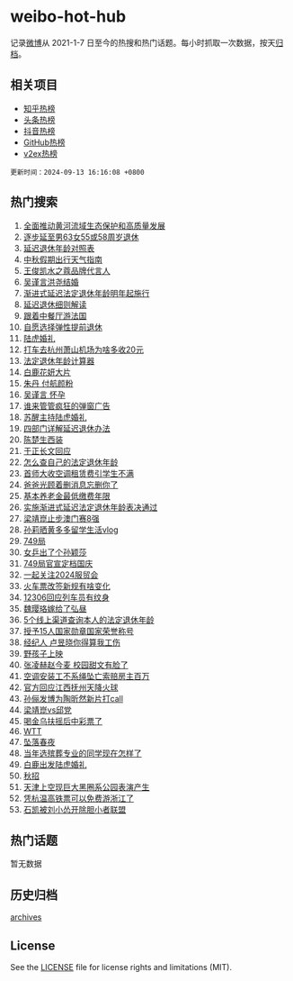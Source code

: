 # weibo-hot-hub

记录[微博](https://www.weibo.com)从 2021-1-7 日至今的热搜和热门话题。每小时抓取一次数据，按天[归档](archives)。

## 相关项目

- [知乎热榜](https://github.com/lonnyzhang423/zhihu-hot-hub)
- [头条热榜](https://github.com/lonnyzhang423/toutiao-hot-hub)
- [抖音热榜](https://github.com/lonnyzhang423/douyin-hot-hub)
- [GitHub热榜](https://github.com/lonnyzhang423/github-hot-hub)
- [v2ex热榜](https://github.com/lonnyzhang423/v2ex-hot-hub)


`更新时间：2024-09-13 16:16:08 +0800`

## 热门搜索

1. [全面推动黄河流域生态保护和高质量发展](https://m.weibo.cn/search?containerid=100103type%3D1%26t%3D10%26q%3D%23%E5%85%A8%E9%9D%A2%E6%8E%A8%E5%8A%A8%E9%BB%84%E6%B2%B3%E6%B5%81%E5%9F%9F%E7%94%9F%E6%80%81%E4%BF%9D%E6%8A%A4%E5%92%8C%E9%AB%98%E8%B4%A8%E9%87%8F%E5%8F%91%E5%B1%95%23&stream_entry_id=51&isnewpage=1&extparam=seat%3D1%26dgr%3D0%26filter_type%3Drealtimehot%26stream_entry_id%3D51%26c_type%3D51%26pos%3D0%26q%3D%2523%25E5%2585%25A8%25E9%259D%25A2%25E6%258E%25A8%25E5%258A%25A8%25E9%25BB%2584%25E6%25B2%25B3%25E6%25B5%2581%25E5%259F%259F%25E7%2594%259F%25E6%2580%2581%25E4%25BF%259D%25E6%258A%25A4%25E5%2592%258C%25E9%25AB%2598%25E8%25B4%25A8%25E9%2587%258F%25E5%258F%2591%25E5%25B1%2595%2523%26cate%3D10103%26display_time%3D1726215367%26pre_seqid%3D172621536782800560101)
1. [逐步延至男63女55或58周岁退休](https://m.weibo.cn/search?containerid=100103type%3D1%26t%3D10%26q%3D%23%E9%80%90%E6%AD%A5%E5%BB%B6%E8%87%B3%E7%94%B763%E5%A5%B355%E6%88%9658%E5%91%A8%E5%B2%81%E9%80%80%E4%BC%91%23&stream_entry_id=31&isnewpage=1&extparam=seat%3D1%26dgr%3D0%26stream_entry_id%3D31%26realpos%3D1%26pos%3D0%26cate%3D5001%26filter_type%3Drealtimehot%26flag%3D4%26c_type%3D31%26band_rank%3D1%26lcate%3D5001%26q%3D%2523%25E9%2580%2590%25E6%25AD%25A5%25E5%25BB%25B6%25E8%2587%25B3%25E7%2594%25B763%25E5%25A5%25B355%25E6%2588%259658%25E5%2591%25A8%25E5%25B2%2581%25E9%2580%2580%25E4%25BC%2591%2523%26display_time%3D1726215367%26pre_seqid%3D172621536782800560101)
1. [延迟退休年龄对照表](https://m.weibo.cn/search?containerid=100103type%3D1%26t%3D10%26q%3D%23%E5%BB%B6%E8%BF%9F%E9%80%80%E4%BC%91%E5%B9%B4%E9%BE%84%E5%AF%B9%E7%85%A7%E8%A1%A8%23&stream_entry_id=31&isnewpage=1&extparam=seat%3D1%26dgr%3D0%26stream_entry_id%3D31%26realpos%3D2%26pos%3D1%26cate%3D5001%26filter_type%3Drealtimehot%26flag%3D4%26c_type%3D31%26band_rank%3D2%26lcate%3D5001%26q%3D%2523%25E5%25BB%25B6%25E8%25BF%259F%25E9%2580%2580%25E4%25BC%2591%25E5%25B9%25B4%25E9%25BE%2584%25E5%25AF%25B9%25E7%2585%25A7%25E8%25A1%25A8%2523%26display_time%3D1726215367%26pre_seqid%3D172621536782800560101)
1. [中秋假期出行天气指南](https://m.weibo.cn/search?containerid=100103type%3D1%26t%3D10%26q%3D%23%E4%B8%AD%E7%A7%8B%E5%81%87%E6%9C%9F%E5%87%BA%E8%A1%8C%E5%A4%A9%E6%B0%94%E6%8C%87%E5%8D%97%23&stream_entry_id=31&isnewpage=1&extparam=seat%3D1%26dgr%3D0%26stream_entry_id%3D31%26realpos%3D3%26pos%3D2%26cate%3D5001%26filter_type%3Drealtimehot%26flag%3D1%26c_type%3D31%26band_rank%3D3%26lcate%3D5001%26q%3D%2523%25E4%25B8%25AD%25E7%25A7%258B%25E5%2581%2587%25E6%259C%259F%25E5%2587%25BA%25E8%25A1%258C%25E5%25A4%25A9%25E6%25B0%2594%25E6%258C%2587%25E5%258D%2597%2523%26display_time%3D1726215367%26pre_seqid%3D172621536782800560101)
1. [王俊凯水之蔻品牌代言人](https://m.weibo.cn/search?containerid=100103type%3D1%26t%3D10%26q%3D%23%E7%8E%8B%E4%BF%8A%E5%87%AF%E6%B0%B4%E4%B9%8B%E8%94%BB%E5%93%81%E7%89%8C%E4%BB%A3%E8%A8%80%E4%BA%BA%23&stream_entry_id=31&isnewpage=1&extparam=seat%3D1%26dgr%3D0%26adid%3D254896%26stream_entry_id%3D31%26pos%3D3%26topic_ad%3D1%26is_ad_pos%3D1%26filter_type%3Drealtimehot%26q%3D%2523%25E7%258E%258B%25E4%25BF%258A%25E5%2587%25AF%25E6%25B0%25B4%25E4%25B9%258B%25E8%2594%25BB%25E5%2593%2581%25E7%2589%258C%25E4%25BB%25A3%25E8%25A8%2580%25E4%25BA%25BA%2523%26band_rank%3D4%26lcate%3D5001%26c_type%3D31%26cate%3D5001%26display_time%3D1726215367%26pre_seqid%3D172621536782800560101)
1. [吴谨言洪尧结婚](https://m.weibo.cn/search?containerid=100103type%3D1%26t%3D10%26q%3D%23%E5%90%B4%E8%B0%A8%E8%A8%80%E6%B4%AA%E5%B0%A7%E7%BB%93%E5%A9%9A%23&stream_entry_id=31&isnewpage=1&extparam=seat%3D1%26dgr%3D0%26stream_entry_id%3D31%26realpos%3D4%26pos%3D4%26cate%3D5001%26filter_type%3Drealtimehot%26flag%3D16%26c_type%3D31%26band_rank%3D4%26lcate%3D5001%26q%3D%2523%25E5%2590%25B4%25E8%25B0%25A8%25E8%25A8%2580%25E6%25B4%25AA%25E5%25B0%25A7%25E7%25BB%2593%25E5%25A9%259A%2523%26display_time%3D1726215367%26pre_seqid%3D172621536782800560101)
1. [渐进式延迟法定退休年龄明年起施行](https://m.weibo.cn/search?containerid=100103type%3D1%26t%3D10%26q%3D%23%E6%B8%90%E8%BF%9B%E5%BC%8F%E5%BB%B6%E8%BF%9F%E6%B3%95%E5%AE%9A%E9%80%80%E4%BC%91%E5%B9%B4%E9%BE%84%E6%98%8E%E5%B9%B4%E8%B5%B7%E6%96%BD%E8%A1%8C%23&stream_entry_id=31&isnewpage=1&extparam=seat%3D1%26dgr%3D0%26stream_entry_id%3D31%26realpos%3D5%26pos%3D5%26cate%3D5001%26filter_type%3Drealtimehot%26flag%3D0%26c_type%3D31%26band_rank%3D5%26lcate%3D5001%26q%3D%2523%25E6%25B8%2590%25E8%25BF%259B%25E5%25BC%258F%25E5%25BB%25B6%25E8%25BF%259F%25E6%25B3%2595%25E5%25AE%259A%25E9%2580%2580%25E4%25BC%2591%25E5%25B9%25B4%25E9%25BE%2584%25E6%2598%258E%25E5%25B9%25B4%25E8%25B5%25B7%25E6%2596%25BD%25E8%25A1%258C%2523%26display_time%3D1726215367%26pre_seqid%3D172621536782800560101)
1. [延迟退休细则解读](https://m.weibo.cn/search?containerid=100103type%3D1%26t%3D10%26q%3D%23%E5%BB%B6%E8%BF%9F%E9%80%80%E4%BC%91%E7%BB%86%E5%88%99%E8%A7%A3%E8%AF%BB%23&stream_entry_id=31&isnewpage=1&extparam=seat%3D1%26dgr%3D0%26stream_entry_id%3D31%26realpos%3D6%26pos%3D6%26cate%3D5001%26filter_type%3Drealtimehot%26flag%3D1%26c_type%3D31%26band_rank%3D6%26lcate%3D5001%26q%3D%2523%25E5%25BB%25B6%25E8%25BF%259F%25E9%2580%2580%25E4%25BC%2591%25E7%25BB%2586%25E5%2588%2599%25E8%25A7%25A3%25E8%25AF%25BB%2523%26display_time%3D1726215367%26pre_seqid%3D172621536782800560101)
1. [跟着中餐厅游法国](https://m.weibo.cn/search?containerid=100103type%3D1%26t%3D10%26q%3D%23%E8%B7%9F%E7%9D%80%E4%B8%AD%E9%A4%90%E5%8E%85%E6%B8%B8%E6%B3%95%E5%9B%BD%23&stream_entry_id=31&isnewpage=1&extparam=seat%3D1%26dgr%3D0%26adid%3D254906%26stream_entry_id%3D31%26pos%3D7%26is_ad_pos%3D1%26filter_type%3Drealtimehot%26q%3D%2523%25E8%25B7%259F%25E7%259D%2580%25E4%25B8%25AD%25E9%25A4%2590%25E5%258E%2585%25E6%25B8%25B8%25E6%25B3%2595%25E5%259B%25BD%2523%26c_type%3D31%26lcate%3D5001%26band_rank%3D7%26cate%3D5001%26display_time%3D1726215367%26pre_seqid%3D172621536782800560101)
1. [自愿选择弹性提前退休](https://m.weibo.cn/search?containerid=100103type%3D1%26t%3D10%26q%3D%23%E8%87%AA%E6%84%BF%E9%80%89%E6%8B%A9%E5%BC%B9%E6%80%A7%E6%8F%90%E5%89%8D%E9%80%80%E4%BC%91%23&stream_entry_id=31&isnewpage=1&extparam=seat%3D1%26dgr%3D0%26stream_entry_id%3D31%26realpos%3D7%26pos%3D8%26cate%3D5001%26filter_type%3Drealtimehot%26flag%3D1%26c_type%3D31%26band_rank%3D7%26lcate%3D5001%26q%3D%2523%25E8%2587%25AA%25E6%2584%25BF%25E9%2580%2589%25E6%258B%25A9%25E5%25BC%25B9%25E6%2580%25A7%25E6%258F%2590%25E5%2589%258D%25E9%2580%2580%25E4%25BC%2591%2523%26display_time%3D1726215367%26pre_seqid%3D172621536782800560101)
1. [陆虎婚礼](https://m.weibo.cn/search?containerid=100103type%3D1%26t%3D10%26q%3D%E9%99%86%E8%99%8E%E5%A9%9A%E7%A4%BC&stream_entry_id=31&isnewpage=1&extparam=seat%3D1%26dgr%3D0%26stream_entry_id%3D31%26realpos%3D8%26pos%3D9%26cate%3D5001%26filter_type%3Drealtimehot%26flag%3D1%26c_type%3D31%26band_rank%3D8%26lcate%3D5001%26q%3D%25E9%2599%2586%25E8%2599%258E%25E5%25A9%259A%25E7%25A4%25BC%26display_time%3D1726215367%26pre_seqid%3D172621536782800560101)
1. [打车去杭州萧山机场为啥多收20元](https://m.weibo.cn/search?containerid=100103type%3D1%26t%3D10%26q%3D%23%E6%89%93%E8%BD%A6%E5%8E%BB%E6%9D%AD%E5%B7%9E%E8%90%A7%E5%B1%B1%E6%9C%BA%E5%9C%BA%E4%B8%BA%E5%95%A5%E5%A4%9A%E6%94%B620%E5%85%83%23&stream_entry_id=31&isnewpage=1&extparam=seat%3D1%26dgr%3D0%26stream_entry_id%3D31%26realpos%3D9%26pos%3D10%26cate%3D5001%26filter_type%3Drealtimehot%26flag%3D1%26c_type%3D31%26band_rank%3D9%26lcate%3D5001%26q%3D%2523%25E6%2589%2593%25E8%25BD%25A6%25E5%258E%25BB%25E6%259D%25AD%25E5%25B7%259E%25E8%2590%25A7%25E5%25B1%25B1%25E6%259C%25BA%25E5%259C%25BA%25E4%25B8%25BA%25E5%2595%25A5%25E5%25A4%259A%25E6%2594%25B620%25E5%2585%2583%2523%26display_time%3D1726215367%26pre_seqid%3D172621536782800560101)
1. [法定退休年龄计算器](https://m.weibo.cn/search?containerid=100103type%3D1%26t%3D10%26q%3D%E6%B3%95%E5%AE%9A%E9%80%80%E4%BC%91%E5%B9%B4%E9%BE%84%E8%AE%A1%E7%AE%97%E5%99%A8&stream_entry_id=31&isnewpage=1&extparam=seat%3D1%26dgr%3D0%26stream_entry_id%3D31%26realpos%3D10%26pos%3D11%26cate%3D5001%26filter_type%3Drealtimehot%26flag%3D1%26c_type%3D31%26band_rank%3D10%26lcate%3D5001%26q%3D%25E6%25B3%2595%25E5%25AE%259A%25E9%2580%2580%25E4%25BC%2591%25E5%25B9%25B4%25E9%25BE%2584%25E8%25AE%25A1%25E7%25AE%2597%25E5%2599%25A8%26display_time%3D1726215367%26pre_seqid%3D172621536782800560101)
1. [白鹿花妍大片](https://m.weibo.cn/search?containerid=100103type%3D1%26t%3D10%26q%3D%23%E7%99%BD%E9%B9%BF%E8%8A%B1%E5%A6%8D%E5%A4%A7%E7%89%87%23&stream_entry_id=31&isnewpage=1&extparam=seat%3D1%26dgr%3D0%26adid%3D254664%26stream_entry_id%3D31%26realpos%3D11%26pos%3D12%26cate%3D5001%26lcate%3D5001%26flag%3D0%26c_type%3D31%26band_rank%3D11%26filter_type%3Drealtimehot%26q%3D%2523%25E7%2599%25BD%25E9%25B9%25BF%25E8%258A%25B1%25E5%25A6%258D%25E5%25A4%25A7%25E7%2589%2587%2523%26display_time%3D1726215367%26pre_seqid%3D172621536782800560101)
1. [朱丹 付航颜粉](https://m.weibo.cn/search?containerid=100103type%3D1%26t%3D10%26q%3D%E6%9C%B1%E4%B8%B9+%E4%BB%98%E8%88%AA%E9%A2%9C%E7%B2%89&stream_entry_id=31&isnewpage=1&extparam=seat%3D1%26dgr%3D0%26stream_entry_id%3D31%26realpos%3D12%26pos%3D13%26cate%3D5001%26filter_type%3Drealtimehot%26flag%3D1%26c_type%3D31%26band_rank%3D12%26lcate%3D5001%26q%3D%25E6%259C%25B1%25E4%25B8%25B9%2520%25E4%25BB%2598%25E8%2588%25AA%25E9%25A2%259C%25E7%25B2%2589%26display_time%3D1726215367%26pre_seqid%3D172621536782800560101)
1. [吴谨言 怀孕](https://m.weibo.cn/search?containerid=100103type%3D1%26t%3D10%26q%3D%E5%90%B4%E8%B0%A8%E8%A8%80+%E6%80%80%E5%AD%95&stream_entry_id=31&isnewpage=1&extparam=seat%3D1%26dgr%3D0%26stream_entry_id%3D31%26realpos%3D13%26pos%3D14%26cate%3D5001%26filter_type%3Drealtimehot%26flag%3D2%26c_type%3D31%26band_rank%3D13%26lcate%3D5001%26q%3D%25E5%2590%25B4%25E8%25B0%25A8%25E8%25A8%2580%2520%25E6%2580%2580%25E5%25AD%2595%26display_time%3D1726215367%26pre_seqid%3D172621536782800560101)
1. [谁来管管疯狂的弹窗广告](https://m.weibo.cn/search?containerid=100103type%3D1%26t%3D10%26q%3D%23%E8%B0%81%E6%9D%A5%E7%AE%A1%E7%AE%A1%E7%96%AF%E7%8B%82%E7%9A%84%E5%BC%B9%E7%AA%97%E5%B9%BF%E5%91%8A%23&stream_entry_id=31&isnewpage=1&extparam=seat%3D1%26dgr%3D0%26stream_entry_id%3D31%26realpos%3D14%26pos%3D15%26cate%3D5001%26filter_type%3Drealtimehot%26flag%3D1%26c_type%3D31%26band_rank%3D14%26lcate%3D5001%26q%3D%2523%25E8%25B0%2581%25E6%259D%25A5%25E7%25AE%25A1%25E7%25AE%25A1%25E7%2596%25AF%25E7%258B%2582%25E7%259A%2584%25E5%25BC%25B9%25E7%25AA%2597%25E5%25B9%25BF%25E5%2591%258A%2523%26display_time%3D1726215367%26pre_seqid%3D172621536782800560101)
1. [苏醒主持陆虎婚礼](https://m.weibo.cn/search?containerid=100103type%3D1%26t%3D10%26q%3D%23%E8%8B%8F%E9%86%92%E4%B8%BB%E6%8C%81%E9%99%86%E8%99%8E%E5%A9%9A%E7%A4%BC%23&stream_entry_id=31&isnewpage=1&extparam=seat%3D1%26dgr%3D0%26stream_entry_id%3D31%26realpos%3D15%26pos%3D16%26cate%3D5001%26filter_type%3Drealtimehot%26flag%3D1%26c_type%3D31%26band_rank%3D15%26lcate%3D5001%26q%3D%2523%25E8%258B%258F%25E9%2586%2592%25E4%25B8%25BB%25E6%258C%2581%25E9%2599%2586%25E8%2599%258E%25E5%25A9%259A%25E7%25A4%25BC%2523%26display_time%3D1726215367%26pre_seqid%3D172621536782800560101)
1. [四部门详解延迟退休办法](https://m.weibo.cn/search?containerid=100103type%3D1%26t%3D10%26q%3D%23%E5%9B%9B%E9%83%A8%E9%97%A8%E8%AF%A6%E8%A7%A3%E5%BB%B6%E8%BF%9F%E9%80%80%E4%BC%91%E5%8A%9E%E6%B3%95%23&stream_entry_id=31&isnewpage=1&extparam=seat%3D1%26dgr%3D0%26stream_entry_id%3D31%26realpos%3D16%26pos%3D17%26cate%3D5001%26filter_type%3Drealtimehot%26flag%3D1%26c_type%3D31%26band_rank%3D16%26lcate%3D5001%26q%3D%2523%25E5%259B%259B%25E9%2583%25A8%25E9%2597%25A8%25E8%25AF%25A6%25E8%25A7%25A3%25E5%25BB%25B6%25E8%25BF%259F%25E9%2580%2580%25E4%25BC%2591%25E5%258A%259E%25E6%25B3%2595%2523%26display_time%3D1726215367%26pre_seqid%3D172621536782800560101)
1. [陈楚生西装](https://m.weibo.cn/search?containerid=100103type%3D1%26t%3D10%26q%3D%23%E9%99%88%E6%A5%9A%E7%94%9F%E8%A5%BF%E8%A3%85%23&stream_entry_id=31&isnewpage=1&extparam=seat%3D1%26dgr%3D0%26stream_entry_id%3D31%26realpos%3D17%26pos%3D18%26cate%3D5001%26filter_type%3Drealtimehot%26flag%3D1%26c_type%3D31%26band_rank%3D17%26lcate%3D5001%26q%3D%2523%25E9%2599%2588%25E6%25A5%259A%25E7%2594%259F%25E8%25A5%25BF%25E8%25A3%2585%2523%26display_time%3D1726215367%26pre_seqid%3D172621536782800560101)
1. [于正长文回应](https://m.weibo.cn/search?containerid=100103type%3D1%26t%3D10%26q%3D%23%E4%BA%8E%E6%AD%A3%E9%95%BF%E6%96%87%E5%9B%9E%E5%BA%94%23&stream_entry_id=31&isnewpage=1&extparam=seat%3D1%26dgr%3D0%26stream_entry_id%3D31%26realpos%3D18%26pos%3D19%26cate%3D5001%26filter_type%3Drealtimehot%26flag%3D1%26c_type%3D31%26band_rank%3D18%26lcate%3D5001%26q%3D%2523%25E4%25BA%258E%25E6%25AD%25A3%25E9%2595%25BF%25E6%2596%2587%25E5%259B%259E%25E5%25BA%2594%2523%26display_time%3D1726215367%26pre_seqid%3D172621536782800560101)
1. [怎么查自己的法定退休年龄](https://m.weibo.cn/search?containerid=100103type%3D1%26t%3D10%26q%3D%23%E6%80%8E%E4%B9%88%E6%9F%A5%E8%87%AA%E5%B7%B1%E7%9A%84%E6%B3%95%E5%AE%9A%E9%80%80%E4%BC%91%E5%B9%B4%E9%BE%84%23&stream_entry_id=31&isnewpage=1&extparam=seat%3D1%26dgr%3D0%26stream_entry_id%3D31%26realpos%3D19%26pos%3D20%26cate%3D5001%26filter_type%3Drealtimehot%26flag%3D1%26c_type%3D31%26band_rank%3D19%26lcate%3D5001%26q%3D%2523%25E6%2580%258E%25E4%25B9%2588%25E6%259F%25A5%25E8%2587%25AA%25E5%25B7%25B1%25E7%259A%2584%25E6%25B3%2595%25E5%25AE%259A%25E9%2580%2580%25E4%25BC%2591%25E5%25B9%25B4%25E9%25BE%2584%2523%26display_time%3D1726215367%26pre_seqid%3D172621536782800560101)
1. [首师大收空调租赁费引学生不满](https://m.weibo.cn/search?containerid=100103type%3D1%26t%3D10%26q%3D%23%E9%A6%96%E5%B8%88%E5%A4%A7%E6%94%B6%E7%A9%BA%E8%B0%83%E7%A7%9F%E8%B5%81%E8%B4%B9%E5%BC%95%E5%AD%A6%E7%94%9F%E4%B8%8D%E6%BB%A1%23&stream_entry_id=31&isnewpage=1&extparam=seat%3D1%26dgr%3D0%26stream_entry_id%3D31%26realpos%3D20%26pos%3D21%26cate%3D5001%26filter_type%3Drealtimehot%26flag%3D1%26c_type%3D31%26band_rank%3D20%26lcate%3D5001%26q%3D%2523%25E9%25A6%2596%25E5%25B8%2588%25E5%25A4%25A7%25E6%2594%25B6%25E7%25A9%25BA%25E8%25B0%2583%25E7%25A7%259F%25E8%25B5%2581%25E8%25B4%25B9%25E5%25BC%2595%25E5%25AD%25A6%25E7%2594%259F%25E4%25B8%258D%25E6%25BB%25A1%2523%26display_time%3D1726215367%26pre_seqid%3D172621536782800560101)
1. [爸爸光顾着删消息忘删你了](https://m.weibo.cn/search?containerid=100103type%3D1%26t%3D10%26q%3D%E7%88%B8%E7%88%B8%E5%85%89%E9%A1%BE%E7%9D%80%E5%88%A0%E6%B6%88%E6%81%AF%E5%BF%98%E5%88%A0%E4%BD%A0%E4%BA%86&stream_entry_id=31&isnewpage=1&extparam=seat%3D1%26dgr%3D0%26stream_entry_id%3D31%26realpos%3D21%26pos%3D22%26cate%3D5001%26filter_type%3Drealtimehot%26flag%3D1%26c_type%3D31%26band_rank%3D21%26lcate%3D5001%26q%3D%25E7%2588%25B8%25E7%2588%25B8%25E5%2585%2589%25E9%25A1%25BE%25E7%259D%2580%25E5%2588%25A0%25E6%25B6%2588%25E6%2581%25AF%25E5%25BF%2598%25E5%2588%25A0%25E4%25BD%25A0%25E4%25BA%2586%26display_time%3D1726215367%26pre_seqid%3D172621536782800560101)
1. [基本养老金最低缴费年限](https://m.weibo.cn/search?containerid=100103type%3D1%26t%3D10%26q%3D%23%E5%9F%BA%E6%9C%AC%E5%85%BB%E8%80%81%E9%87%91%E6%9C%80%E4%BD%8E%E7%BC%B4%E8%B4%B9%E5%B9%B4%E9%99%90%23&stream_entry_id=31&isnewpage=1&extparam=seat%3D1%26dgr%3D0%26stream_entry_id%3D31%26realpos%3D22%26pos%3D23%26cate%3D5001%26filter_type%3Drealtimehot%26flag%3D1%26c_type%3D31%26band_rank%3D22%26lcate%3D5001%26q%3D%2523%25E5%259F%25BA%25E6%259C%25AC%25E5%2585%25BB%25E8%2580%2581%25E9%2587%2591%25E6%259C%2580%25E4%25BD%258E%25E7%25BC%25B4%25E8%25B4%25B9%25E5%25B9%25B4%25E9%2599%2590%2523%26display_time%3D1726215367%26pre_seqid%3D172621536782800560101)
1. [实施渐进式延迟法定退休年龄表决通过](https://m.weibo.cn/search?containerid=100103type%3D1%26t%3D10%26q%3D%23%E5%AE%9E%E6%96%BD%E6%B8%90%E8%BF%9B%E5%BC%8F%E5%BB%B6%E8%BF%9F%E6%B3%95%E5%AE%9A%E9%80%80%E4%BC%91%E5%B9%B4%E9%BE%84%E8%A1%A8%E5%86%B3%E9%80%9A%E8%BF%87%23&stream_entry_id=31&isnewpage=1&extparam=seat%3D1%26dgr%3D0%26stream_entry_id%3D31%26realpos%3D23%26pos%3D24%26cate%3D5001%26filter_type%3Drealtimehot%26flag%3D0%26c_type%3D31%26band_rank%3D23%26lcate%3D5001%26q%3D%2523%25E5%25AE%259E%25E6%2596%25BD%25E6%25B8%2590%25E8%25BF%259B%25E5%25BC%258F%25E5%25BB%25B6%25E8%25BF%259F%25E6%25B3%2595%25E5%25AE%259A%25E9%2580%2580%25E4%25BC%2591%25E5%25B9%25B4%25E9%25BE%2584%25E8%25A1%25A8%25E5%2586%25B3%25E9%2580%259A%25E8%25BF%2587%2523%26display_time%3D1726215367%26pre_seqid%3D172621536782800560101)
1. [梁靖崑止步澳门赛8强](https://m.weibo.cn/search?containerid=100103type%3D1%26t%3D10%26q%3D%23%E6%A2%81%E9%9D%96%E5%B4%91%E6%AD%A2%E6%AD%A5%E6%BE%B3%E9%97%A8%E8%B5%9B8%E5%BC%BA%23&stream_entry_id=31&isnewpage=1&extparam=seat%3D1%26dgr%3D0%26stream_entry_id%3D31%26realpos%3D24%26pos%3D25%26cate%3D5001%26filter_type%3Drealtimehot%26flag%3D1%26c_type%3D31%26band_rank%3D24%26lcate%3D5001%26q%3D%2523%25E6%25A2%2581%25E9%259D%2596%25E5%25B4%2591%25E6%25AD%25A2%25E6%25AD%25A5%25E6%25BE%25B3%25E9%2597%25A8%25E8%25B5%259B8%25E5%25BC%25BA%2523%26display_time%3D1726215367%26pre_seqid%3D172621536782800560101)
1. [孙莉晒黄多多留学生活vlog](https://m.weibo.cn/search?containerid=100103type%3D1%26t%3D10%26q%3D%23%E5%AD%99%E8%8E%89%E6%99%92%E9%BB%84%E5%A4%9A%E5%A4%9A%E7%95%99%E5%AD%A6%E7%94%9F%E6%B4%BBvlog%23&stream_entry_id=31&isnewpage=1&extparam=seat%3D1%26dgr%3D0%26stream_entry_id%3D31%26realpos%3D25%26pos%3D26%26cate%3D5001%26filter_type%3Drealtimehot%26flag%3D1%26c_type%3D31%26band_rank%3D25%26lcate%3D5001%26q%3D%2523%25E5%25AD%2599%25E8%258E%2589%25E6%2599%2592%25E9%25BB%2584%25E5%25A4%259A%25E5%25A4%259A%25E7%2595%2599%25E5%25AD%25A6%25E7%2594%259F%25E6%25B4%25BBvlog%2523%26display_time%3D1726215367%26pre_seqid%3D172621536782800560101)
1. [749局](https://m.weibo.cn/search?containerid=100103type%3D1%26t%3D10%26q%3D749%E5%B1%80&stream_entry_id=31&isnewpage=1&extparam=seat%3D1%26dgr%3D0%26stream_entry_id%3D31%26realpos%3D26%26pos%3D27%26cate%3D5001%26filter_type%3Drealtimehot%26flag%3D1%26c_type%3D31%26band_rank%3D26%26lcate%3D5001%26q%3D749%25E5%25B1%2580%26display_time%3D1726215367%26pre_seqid%3D172621536782800560101)
1. [女乒出了个孙颖莎](https://m.weibo.cn/search?containerid=100103type%3D1%26t%3D10%26q%3D%E5%A5%B3%E4%B9%92%E5%87%BA%E4%BA%86%E4%B8%AA%E5%AD%99%E9%A2%96%E8%8E%8E&stream_entry_id=31&isnewpage=1&extparam=seat%3D1%26dgr%3D0%26stream_entry_id%3D31%26realpos%3D27%26pos%3D28%26cate%3D5001%26filter_type%3Drealtimehot%26flag%3D1%26c_type%3D31%26band_rank%3D27%26lcate%3D5001%26q%3D%25E5%25A5%25B3%25E4%25B9%2592%25E5%2587%25BA%25E4%25BA%2586%25E4%25B8%25AA%25E5%25AD%2599%25E9%25A2%2596%25E8%258E%258E%26display_time%3D1726215367%26pre_seqid%3D172621536782800560101)
1. [749局官宣定档国庆](https://m.weibo.cn/search?containerid=100103type%3D1%26t%3D10%26q%3D%23749%E5%B1%80%E5%AE%98%E5%AE%A3%E5%AE%9A%E6%A1%A3%E5%9B%BD%E5%BA%86%23&stream_entry_id=31&isnewpage=1&extparam=seat%3D1%26dgr%3D0%26stream_entry_id%3D31%26realpos%3D28%26pos%3D29%26cate%3D5001%26filter_type%3Drealtimehot%26flag%3D1%26c_type%3D31%26band_rank%3D28%26lcate%3D5001%26q%3D%2523749%25E5%25B1%2580%25E5%25AE%2598%25E5%25AE%25A3%25E5%25AE%259A%25E6%25A1%25A3%25E5%259B%25BD%25E5%25BA%2586%2523%26display_time%3D1726215367%26pre_seqid%3D172621536782800560101)
1. [一起关注2024服贸会](https://m.weibo.cn/search?containerid=100103type%3D1%26t%3D10%26q%3D%23%E4%B8%80%E8%B5%B7%E5%85%B3%E6%B3%A82024%E6%9C%8D%E8%B4%B8%E4%BC%9A%23&stream_entry_id=31&isnewpage=1&extparam=seat%3D1%26dgr%3D0%26stream_entry_id%3D31%26realpos%3D29%26pos%3D30%26cate%3D5001%26filter_type%3Drealtimehot%26flag%3D0%26c_type%3D31%26band_rank%3D29%26lcate%3D5001%26q%3D%2523%25E4%25B8%2580%25E8%25B5%25B7%25E5%2585%25B3%25E6%25B3%25A82024%25E6%259C%258D%25E8%25B4%25B8%25E4%25BC%259A%2523%26display_time%3D1726215367%26pre_seqid%3D172621536782800560101)
1. [火车票改签新规有啥变化](https://m.weibo.cn/search?containerid=100103type%3D1%26t%3D10%26q%3D%23%E7%81%AB%E8%BD%A6%E7%A5%A8%E6%94%B9%E7%AD%BE%E6%96%B0%E8%A7%84%E6%9C%89%E5%95%A5%E5%8F%98%E5%8C%96%23&stream_entry_id=31&isnewpage=1&extparam=seat%3D1%26dgr%3D0%26stream_entry_id%3D31%26realpos%3D30%26pos%3D31%26cate%3D5001%26filter_type%3Drealtimehot%26flag%3D0%26c_type%3D31%26band_rank%3D30%26lcate%3D5001%26q%3D%2523%25E7%2581%25AB%25E8%25BD%25A6%25E7%25A5%25A8%25E6%2594%25B9%25E7%25AD%25BE%25E6%2596%25B0%25E8%25A7%2584%25E6%259C%2589%25E5%2595%25A5%25E5%258F%2598%25E5%258C%2596%2523%26display_time%3D1726215367%26pre_seqid%3D172621536782800560101)
1. [12306回应列车员有纹身](https://m.weibo.cn/search?containerid=100103type%3D1%26t%3D10%26q%3D%2312306%E5%9B%9E%E5%BA%94%E5%88%97%E8%BD%A6%E5%91%98%E6%9C%89%E7%BA%B9%E8%BA%AB%23&stream_entry_id=31&isnewpage=1&extparam=seat%3D1%26dgr%3D0%26stream_entry_id%3D31%26realpos%3D31%26pos%3D32%26cate%3D5001%26filter_type%3Drealtimehot%26flag%3D0%26c_type%3D31%26band_rank%3D31%26lcate%3D5001%26q%3D%252312306%25E5%259B%259E%25E5%25BA%2594%25E5%2588%2597%25E8%25BD%25A6%25E5%2591%2598%25E6%259C%2589%25E7%25BA%25B9%25E8%25BA%25AB%2523%26display_time%3D1726215367%26pre_seqid%3D172621536782800560101)
1. [魏璎珞嫁给了弘昼](https://m.weibo.cn/search?containerid=100103type%3D1%26t%3D10%26q%3D%23%E9%AD%8F%E7%92%8E%E7%8F%9E%E5%AB%81%E7%BB%99%E4%BA%86%E5%BC%98%E6%98%BC%23&stream_entry_id=31&isnewpage=1&extparam=seat%3D1%26dgr%3D0%26stream_entry_id%3D31%26realpos%3D32%26pos%3D33%26cate%3D5001%26filter_type%3Drealtimehot%26flag%3D0%26c_type%3D31%26band_rank%3D32%26lcate%3D5001%26q%3D%2523%25E9%25AD%258F%25E7%2592%258E%25E7%258F%259E%25E5%25AB%2581%25E7%25BB%2599%25E4%25BA%2586%25E5%25BC%2598%25E6%2598%25BC%2523%26display_time%3D1726215367%26pre_seqid%3D172621536782800560101)
1. [5个线上渠道查询本人的法定退休年龄](https://m.weibo.cn/search?containerid=100103type%3D1%26t%3D10%26q%3D%235%E4%B8%AA%E7%BA%BF%E4%B8%8A%E6%B8%A0%E9%81%93%E6%9F%A5%E8%AF%A2%E6%9C%AC%E4%BA%BA%E7%9A%84%E6%B3%95%E5%AE%9A%E9%80%80%E4%BC%91%E5%B9%B4%E9%BE%84%23&stream_entry_id=31&isnewpage=1&extparam=seat%3D1%26dgr%3D0%26stream_entry_id%3D31%26realpos%3D33%26pos%3D34%26cate%3D5001%26filter_type%3Drealtimehot%26flag%3D1%26c_type%3D31%26band_rank%3D33%26lcate%3D5001%26q%3D%25235%25E4%25B8%25AA%25E7%25BA%25BF%25E4%25B8%258A%25E6%25B8%25A0%25E9%2581%2593%25E6%259F%25A5%25E8%25AF%25A2%25E6%259C%25AC%25E4%25BA%25BA%25E7%259A%2584%25E6%25B3%2595%25E5%25AE%259A%25E9%2580%2580%25E4%25BC%2591%25E5%25B9%25B4%25E9%25BE%2584%2523%26display_time%3D1726215367%26pre_seqid%3D172621536782800560101)
1. [授予15人国家勋章国家荣誉称号](https://m.weibo.cn/search?containerid=100103type%3D1%26t%3D10%26q%3D%23%E6%8E%88%E4%BA%8815%E4%BA%BA%E5%9B%BD%E5%AE%B6%E5%8B%8B%E7%AB%A0%E5%9B%BD%E5%AE%B6%E8%8D%A3%E8%AA%89%E7%A7%B0%E5%8F%B7%23&stream_entry_id=31&isnewpage=1&extparam=seat%3D1%26dgr%3D0%26stream_entry_id%3D31%26realpos%3D34%26pos%3D35%26cate%3D5001%26filter_type%3Drealtimehot%26flag%3D1%26c_type%3D31%26band_rank%3D34%26lcate%3D5001%26q%3D%2523%25E6%258E%2588%25E4%25BA%258815%25E4%25BA%25BA%25E5%259B%25BD%25E5%25AE%25B6%25E5%258B%258B%25E7%25AB%25A0%25E5%259B%25BD%25E5%25AE%25B6%25E8%258D%25A3%25E8%25AA%2589%25E7%25A7%25B0%25E5%258F%25B7%2523%26display_time%3D1726215367%26pre_seqid%3D172621536782800560101)
1. [经纪人 卢昱晓你得算我工伤](https://m.weibo.cn/search?containerid=100103type%3D1%26t%3D10%26q%3D%E7%BB%8F%E7%BA%AA%E4%BA%BA+%E5%8D%A2%E6%98%B1%E6%99%93%E4%BD%A0%E5%BE%97%E7%AE%97%E6%88%91%E5%B7%A5%E4%BC%A4&stream_entry_id=31&isnewpage=1&extparam=seat%3D1%26dgr%3D0%26stream_entry_id%3D31%26realpos%3D35%26pos%3D36%26cate%3D5001%26filter_type%3Drealtimehot%26flag%3D0%26c_type%3D31%26band_rank%3D35%26lcate%3D5001%26q%3D%25E7%25BB%258F%25E7%25BA%25AA%25E4%25BA%25BA%2520%25E5%258D%25A2%25E6%2598%25B1%25E6%2599%2593%25E4%25BD%25A0%25E5%25BE%2597%25E7%25AE%2597%25E6%2588%2591%25E5%25B7%25A5%25E4%25BC%25A4%26display_time%3D1726215367%26pre_seqid%3D172621536782800560101)
1. [野孩子上映](https://m.weibo.cn/search?containerid=100103type%3D1%26t%3D10%26q%3D%E9%87%8E%E5%AD%A9%E5%AD%90%E4%B8%8A%E6%98%A0&stream_entry_id=31&isnewpage=1&extparam=seat%3D1%26dgr%3D0%26stream_entry_id%3D31%26realpos%3D36%26pos%3D37%26cate%3D5001%26filter_type%3Drealtimehot%26flag%3D1%26c_type%3D31%26band_rank%3D36%26lcate%3D5001%26q%3D%25E9%2587%258E%25E5%25AD%25A9%25E5%25AD%2590%25E4%25B8%258A%25E6%2598%25A0%26display_time%3D1726215367%26pre_seqid%3D172621536782800560101)
1. [张凌赫赵今麦 校园甜文有脸了](https://m.weibo.cn/search?containerid=100103type%3D1%26t%3D10%26q%3D%E5%BC%A0%E5%87%8C%E8%B5%AB%E8%B5%B5%E4%BB%8A%E9%BA%A6+%E6%A0%A1%E5%9B%AD%E7%94%9C%E6%96%87%E6%9C%89%E8%84%B8%E4%BA%86&stream_entry_id=31&isnewpage=1&extparam=seat%3D1%26dgr%3D0%26stream_entry_id%3D31%26realpos%3D37%26pos%3D38%26cate%3D5001%26filter_type%3Drealtimehot%26flag%3D1%26c_type%3D31%26band_rank%3D37%26lcate%3D5001%26q%3D%25E5%25BC%25A0%25E5%2587%258C%25E8%25B5%25AB%25E8%25B5%25B5%25E4%25BB%258A%25E9%25BA%25A6%2520%25E6%25A0%25A1%25E5%259B%25AD%25E7%2594%259C%25E6%2596%2587%25E6%259C%2589%25E8%2584%25B8%25E4%25BA%2586%26display_time%3D1726215367%26pre_seqid%3D172621536782800560101)
1. [空调安装工不系绳坠亡索赔房主百万](https://m.weibo.cn/search?containerid=100103type%3D1%26t%3D10%26q%3D%23%E7%A9%BA%E8%B0%83%E5%AE%89%E8%A3%85%E5%B7%A5%E4%B8%8D%E7%B3%BB%E7%BB%B3%E5%9D%A0%E4%BA%A1%E7%B4%A2%E8%B5%94%E6%88%BF%E4%B8%BB%E7%99%BE%E4%B8%87%23&stream_entry_id=31&isnewpage=1&extparam=seat%3D1%26dgr%3D0%26stream_entry_id%3D31%26realpos%3D38%26pos%3D39%26cate%3D5001%26filter_type%3Drealtimehot%26flag%3D0%26c_type%3D31%26band_rank%3D38%26lcate%3D5001%26q%3D%2523%25E7%25A9%25BA%25E8%25B0%2583%25E5%25AE%2589%25E8%25A3%2585%25E5%25B7%25A5%25E4%25B8%258D%25E7%25B3%25BB%25E7%25BB%25B3%25E5%259D%25A0%25E4%25BA%25A1%25E7%25B4%25A2%25E8%25B5%2594%25E6%2588%25BF%25E4%25B8%25BB%25E7%2599%25BE%25E4%25B8%2587%2523%26display_time%3D1726215367%26pre_seqid%3D172621536782800560101)
1. [官方回应江西抚州天降火球](https://m.weibo.cn/search?containerid=100103type%3D1%26t%3D10%26q%3D%23%E5%AE%98%E6%96%B9%E5%9B%9E%E5%BA%94%E6%B1%9F%E8%A5%BF%E6%8A%9A%E5%B7%9E%E5%A4%A9%E9%99%8D%E7%81%AB%E7%90%83%23&stream_entry_id=31&isnewpage=1&extparam=seat%3D1%26dgr%3D0%26stream_entry_id%3D31%26realpos%3D39%26pos%3D40%26cate%3D5001%26filter_type%3Drealtimehot%26flag%3D1%26c_type%3D31%26band_rank%3D39%26lcate%3D5001%26q%3D%2523%25E5%25AE%2598%25E6%2596%25B9%25E5%259B%259E%25E5%25BA%2594%25E6%25B1%259F%25E8%25A5%25BF%25E6%258A%259A%25E5%25B7%259E%25E5%25A4%25A9%25E9%2599%258D%25E7%2581%25AB%25E7%2590%2583%2523%26display_time%3D1726215367%26pre_seqid%3D172621536782800560101)
1. [孙俪发博为陶昕然新片打call](https://m.weibo.cn/search?containerid=100103type%3D1%26t%3D10%26q%3D%E5%AD%99%E4%BF%AA%E5%8F%91%E5%8D%9A%E4%B8%BA%E9%99%B6%E6%98%95%E7%84%B6%E6%96%B0%E7%89%87%E6%89%93call&stream_entry_id=31&isnewpage=1&extparam=seat%3D1%26dgr%3D0%26stream_entry_id%3D31%26realpos%3D40%26pos%3D41%26cate%3D5001%26filter_type%3Drealtimehot%26flag%3D1%26c_type%3D31%26band_rank%3D40%26lcate%3D5001%26q%3D%25E5%25AD%2599%25E4%25BF%25AA%25E5%258F%2591%25E5%258D%259A%25E4%25B8%25BA%25E9%2599%25B6%25E6%2598%2595%25E7%2584%25B6%25E6%2596%25B0%25E7%2589%2587%25E6%2589%2593call%26display_time%3D1726215367%26pre_seqid%3D172621536782800560101)
1. [梁靖崑vs邱党](https://m.weibo.cn/search?containerid=100103type%3D1%26t%3D10%26q%3D%E6%A2%81%E9%9D%96%E5%B4%91vs%E9%82%B1%E5%85%9A&stream_entry_id=31&isnewpage=1&extparam=seat%3D1%26dgr%3D0%26stream_entry_id%3D31%26realpos%3D41%26pos%3D42%26cate%3D5001%26filter_type%3Drealtimehot%26flag%3D1%26c_type%3D31%26band_rank%3D41%26lcate%3D5001%26q%3D%25E6%25A2%2581%25E9%259D%2596%25E5%25B4%2591vs%25E9%2582%25B1%25E5%2585%259A%26display_time%3D1726215367%26pre_seqid%3D172621536782800560101)
1. [喝金乌扶摇后中彩票了](https://m.weibo.cn/search?containerid=100103type%3D1%26t%3D10%26q%3D%E5%96%9D%E9%87%91%E4%B9%8C%E6%89%B6%E6%91%87%E5%90%8E%E4%B8%AD%E5%BD%A9%E7%A5%A8%E4%BA%86&stream_entry_id=31&isnewpage=1&extparam=seat%3D1%26dgr%3D0%26adid%3D255090%26stream_entry_id%3D31%26realpos%3D42%26pos%3D43%26cate%3D5001%26lcate%3D5001%26flag%3D0%26c_type%3D31%26band_rank%3D42%26filter_type%3Drealtimehot%26q%3D%25E5%2596%259D%25E9%2587%2591%25E4%25B9%258C%25E6%2589%25B6%25E6%2591%2587%25E5%2590%258E%25E4%25B8%25AD%25E5%25BD%25A9%25E7%25A5%25A8%25E4%25BA%2586%26display_time%3D1726215367%26pre_seqid%3D172621536782800560101)
1. [WTT](https://m.weibo.cn/search?containerid=100103type%3D1%26t%3D10%26q%3DWTT&stream_entry_id=31&isnewpage=1&extparam=seat%3D1%26dgr%3D0%26stream_entry_id%3D31%26realpos%3D43%26pos%3D44%26cate%3D5001%26filter_type%3Drealtimehot%26flag%3D1%26c_type%3D31%26band_rank%3D43%26lcate%3D5001%26q%3DWTT%26display_time%3D1726215367%26pre_seqid%3D172621536782800560101)
1. [坠落春夜](https://m.weibo.cn/search?containerid=100103type%3D1%26t%3D10%26q%3D%E5%9D%A0%E8%90%BD%E6%98%A5%E5%A4%9C&stream_entry_id=31&isnewpage=1&extparam=seat%3D1%26dgr%3D0%26stream_entry_id%3D31%26realpos%3D44%26pos%3D45%26cate%3D5001%26filter_type%3Drealtimehot%26flag%3D1%26c_type%3D31%26band_rank%3D44%26lcate%3D5001%26q%3D%25E5%259D%25A0%25E8%2590%25BD%25E6%2598%25A5%25E5%25A4%259C%26display_time%3D1726215367%26pre_seqid%3D172621536782800560101)
1. [当年选殡葬专业的同学现在怎样了](https://m.weibo.cn/search?containerid=100103type%3D1%26t%3D10%26q%3D%23%E5%BD%93%E5%B9%B4%E9%80%89%E6%AE%A1%E8%91%AC%E4%B8%93%E4%B8%9A%E7%9A%84%E5%90%8C%E5%AD%A6%E7%8E%B0%E5%9C%A8%E6%80%8E%E6%A0%B7%E4%BA%86%23&stream_entry_id=31&isnewpage=1&extparam=seat%3D1%26dgr%3D0%26stream_entry_id%3D31%26realpos%3D45%26pos%3D46%26cate%3D5001%26filter_type%3Drealtimehot%26flag%3D0%26c_type%3D31%26band_rank%3D45%26lcate%3D5001%26q%3D%2523%25E5%25BD%2593%25E5%25B9%25B4%25E9%2580%2589%25E6%25AE%25A1%25E8%2591%25AC%25E4%25B8%2593%25E4%25B8%259A%25E7%259A%2584%25E5%2590%258C%25E5%25AD%25A6%25E7%258E%25B0%25E5%259C%25A8%25E6%2580%258E%25E6%25A0%25B7%25E4%25BA%2586%2523%26display_time%3D1726215367%26pre_seqid%3D172621536782800560101)
1. [白鹿出发陆虎婚礼](https://m.weibo.cn/search?containerid=100103type%3D1%26t%3D10%26q%3D%23%E7%99%BD%E9%B9%BF%E5%87%BA%E5%8F%91%E9%99%86%E8%99%8E%E5%A9%9A%E7%A4%BC%23&stream_entry_id=31&isnewpage=1&extparam=seat%3D1%26dgr%3D0%26stream_entry_id%3D31%26realpos%3D46%26pos%3D47%26cate%3D5001%26filter_type%3Drealtimehot%26flag%3D0%26c_type%3D31%26band_rank%3D46%26lcate%3D5001%26q%3D%2523%25E7%2599%25BD%25E9%25B9%25BF%25E5%2587%25BA%25E5%258F%2591%25E9%2599%2586%25E8%2599%258E%25E5%25A9%259A%25E7%25A4%25BC%2523%26display_time%3D1726215367%26pre_seqid%3D172621536782800560101)
1. [秋招](https://m.weibo.cn/search?containerid=100103type%3D1%26t%3D10%26q%3D%E7%A7%8B%E6%8B%9B&stream_entry_id=31&isnewpage=1&extparam=seat%3D1%26dgr%3D0%26stream_entry_id%3D31%26realpos%3D47%26pos%3D48%26cate%3D5001%26filter_type%3Drealtimehot%26flag%3D1%26c_type%3D31%26band_rank%3D47%26lcate%3D5001%26q%3D%25E7%25A7%258B%25E6%258B%259B%26display_time%3D1726215367%26pre_seqid%3D172621536782800560101)
1. [天津上空现巨大黑圈系公园表演产生](https://m.weibo.cn/search?containerid=100103type%3D1%26t%3D10%26q%3D%23%E5%A4%A9%E6%B4%A5%E4%B8%8A%E7%A9%BA%E7%8E%B0%E5%B7%A8%E5%A4%A7%E9%BB%91%E5%9C%88%E7%B3%BB%E5%85%AC%E5%9B%AD%E8%A1%A8%E6%BC%94%E4%BA%A7%E7%94%9F%23&stream_entry_id=31&isnewpage=1&extparam=seat%3D1%26dgr%3D0%26stream_entry_id%3D31%26realpos%3D48%26pos%3D49%26cate%3D5001%26filter_type%3Drealtimehot%26flag%3D0%26c_type%3D31%26band_rank%3D48%26lcate%3D5001%26q%3D%2523%25E5%25A4%25A9%25E6%25B4%25A5%25E4%25B8%258A%25E7%25A9%25BA%25E7%258E%25B0%25E5%25B7%25A8%25E5%25A4%25A7%25E9%25BB%2591%25E5%259C%2588%25E7%25B3%25BB%25E5%2585%25AC%25E5%259B%25AD%25E8%25A1%25A8%25E6%25BC%2594%25E4%25BA%25A7%25E7%2594%259F%2523%26display_time%3D1726215367%26pre_seqid%3D172621536782800560101)
1. [凭杭温高铁票可以免费游浙江了](https://m.weibo.cn/search?containerid=100103type%3D1%26t%3D10%26q%3D%23%E5%87%AD%E6%9D%AD%E6%B8%A9%E9%AB%98%E9%93%81%E7%A5%A8%E5%8F%AF%E4%BB%A5%E5%85%8D%E8%B4%B9%E6%B8%B8%E6%B5%99%E6%B1%9F%E4%BA%86%23&stream_entry_id=31&isnewpage=1&extparam=seat%3D1%26dgr%3D0%26adid%3D254838%26stream_entry_id%3D31%26realpos%3D49%26pos%3D50%26cate%3D5001%26lcate%3D5001%26flag%3D0%26c_type%3D31%26band_rank%3D49%26filter_type%3Drealtimehot%26q%3D%2523%25E5%2587%25AD%25E6%259D%25AD%25E6%25B8%25A9%25E9%25AB%2598%25E9%2593%2581%25E7%25A5%25A8%25E5%258F%25AF%25E4%25BB%25A5%25E5%2585%258D%25E8%25B4%25B9%25E6%25B8%25B8%25E6%25B5%2599%25E6%25B1%259F%25E4%25BA%2586%2523%26display_time%3D1726215367%26pre_seqid%3D172621536782800560101)
1. [石凯被刘小怂开除胆小者联盟](https://m.weibo.cn/search?containerid=100103type%3D1%26t%3D10%26q%3D%E7%9F%B3%E5%87%AF%E8%A2%AB%E5%88%98%E5%B0%8F%E6%80%82%E5%BC%80%E9%99%A4%E8%83%86%E5%B0%8F%E8%80%85%E8%81%94%E7%9B%9F&stream_entry_id=31&isnewpage=1&extparam=seat%3D1%26dgr%3D0%26stream_entry_id%3D31%26realpos%3D50%26pos%3D51%26cate%3D5001%26filter_type%3Drealtimehot%26flag%3D1%26c_type%3D31%26band_rank%3D50%26lcate%3D5001%26q%3D%25E7%259F%25B3%25E5%2587%25AF%25E8%25A2%25AB%25E5%2588%2598%25E5%25B0%258F%25E6%2580%2582%25E5%25BC%2580%25E9%2599%25A4%25E8%2583%2586%25E5%25B0%258F%25E8%2580%2585%25E8%2581%2594%25E7%259B%259F%26display_time%3D1726215367%26pre_seqid%3D172621536782800560101)

## 热门话题

暂无数据

## 历史归档

[archives](archives)

## License

See the [LICENSE](LICENSE) file for license rights and limitations (MIT).
